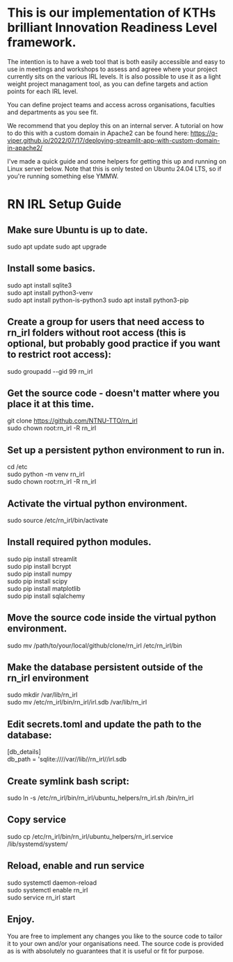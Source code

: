 # This is our implementation of KTHs brilliant Innovation Readiness Level framework.

The intention is to have a web tool that is both easily accessible and easy to use in meetings and workshops to assess and agreee where your project currently sits on the various IRL levels.
It is also possible to use it as a light weight project managament tool, as you can define targets and action points for each IRL level.

You can define project teams and access across organisations, faculties and departments as you see fit.

We recommend that you deploy this on an internal server.
A tutorial on how to do this with a custom domain in Apache2 can be found here:
https://q-viper.github.io/2022/07/17/deploying-streamlit-app-with-custom-domain-in-apache2/

I've made a quick guide and some helpers for getting this up and running on Linux server below. 
Note that this is only tested on Ubuntu 24.04 LTS, so if you're running something else YMMW.

# RN IRL Setup Guide

## Make sure Ubuntu is up to date.
sudo apt update
sudo apt upgrade

## Install some basics.
sudo apt install sqlite3  
sudo apt install python3-venv  
sudo apt install python-is-python3 
sudo apt install python3-pip  

## Create a group for users that need access to rn_irl folders without root access (this is optional, but probably good practice if you want to restrict root access):
sudo groupadd --gid 99 rn_irl

## Get the source code - doesn't matter where you place it at this time.
git clone https://github.com/NTNU-TTO/rn_irl  
sudo chown root:rn_irl -R rn_irl  

## Set up a persistent python environment to run in.
cd /etc  
sudo python -m venv rn_irl  
sudo chown root:rn_irl -R rn_irl  

## Activate the virtual python environment.
sudo source /etc/rn_irl/bin/activate  

## Install required python modules.
sudo pip install streamlit  
sudo pip install bcrypt  
sudo pip install numpy  
sudo pip install scipy  
sudo pip install matplotlib  
sudo pip install sqlalchemy  

## Move the source code inside the virtual python environment.
sudo mv /path/to/your/local/github/clone/rn_irl /etc/rn_irl/bin  

## Make the database persistent outside of the rn_irl environment
sudo mkdir /var/lib/rn_irl  
sudo mv /etc/rn_irl/bin/rn_irl/irl.sdb /var/lib/rn_irl  

## Edit secrets.toml and update the path to the database:
[db_details]  
db_path = 'sqlite:////var//lib//rn_irl//irl.sdb  

## Create symlink bash script:
sudo ln -s /etc/rn_irl/bin/rn_irl/ubuntu_helpers/rn_irl.sh /bin/rn_irl  

## Copy service
sudo cp /etc/rn_irl/bin/rn_irl/ubuntu_helpers/rn_irl.service /lib/systemd/system/  

## Reload, enable and run service
sudo systemctl daemon-reload  
sudo systemctl enable rn_irl  
sudo service rn_irl start  

## Enjoy.

You are free to implement any changes you like to the source code to tailor it to your own and/or your organisations need.
The source code is provided as is with absolutely no guarantees that it is useful or fit for purpose.

